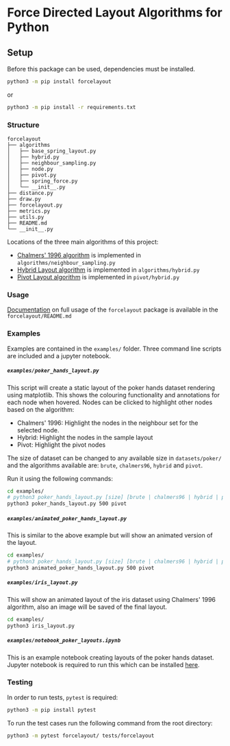 # Force Directed Layout Algorithms for Python

## Setup

Before this package can be used, dependencies must be installed.

```bash
python3 -m pip install forcelayout
```

or

```bash
python3 -m pip install -r requirements.txt
```

### Structure

```
forcelayout
├── algorithms
│   ├── base_spring_layout.py
│   ├── hybrid.py
│   ├── neighbour_sampling.py
│   ├── node.py
│   ├── pivot.py
│   ├── spring_force.py
│   └── __init__.py
├── distance.py
├── draw.py
├── forcelayout.py
├── metrics.py
├── utils.py
├── README.md
└── __init__.py
```

Locations of the three main algorithms of this project:
- [Chalmers' 1996 algorithm](https://ieeexplore.ieee.org/document/567787) is implemented in `algorithms/neighbour_sampling.py`
- [Hybrid Layout algorithm](https://ieeexplore.ieee.org/document/1173161) is implemented in `algorithms/hybrid.py`
- [Pivot Layout algorithm](https://ieeexplore.ieee.org/document/1249012) is implemented in `pivot/hybrid.py`

### Usage

[Documentation](forcelayout/README.md) on full usage of the `forcelayout` package is available in the `forcelayout/README.md`

### Examples

Examples are contained in the `examples/` folder. Three command line scripts are included and a jupyter notebook.

##### `examples/poker_hands_layout.py`

This script will create a static layout of the poker hands dataset rendering using matplotlib. This shows the colouring functionality and annotations for each node when hovered. Nodes can be clicked to highlight other nodes based on the algorithm:
- Chalmers' 1996: Highlight the nodes in the neighbour set for the selected node.
- Hybrid: Highlight the nodes in the sample layout
- Pivot: Highlight the pivot nodes

The size of dataset can be changed to any available size in `datasets/poker/` and the algorithms available are: `brute`, `chalmers96`, `hybrid` and `pivot`.

Run it using the following commands:
```bash
cd examples/
# python3 poker_hands_layout.py [size] [brute | chalmers96 | hybrid | pivot]
python3 poker_hands_layout.py 500 pivot
```

##### `examples/animated_poker_hands_layout.py`

This is similar to the above example but will show an animated version of the layout.

```bash
cd examples/
# python3 poker_hands_layout.py [size] [brute | chalmers96 | hybrid | pivot]
python3 animated_poker_hands_layout.py 500 pivot
```

##### `examples/iris_layout.py`

This will show an animated layout of the iris dataset using Chalmers' 1996 algorithm, also an image will be saved of the final layout.

```bash
cd examples/
python3 iris_layout.py
```

##### `examples/notebook_poker_layouts.ipynb`

This is an example notebook creating layouts of the poker hands dataset. Jupyter notebook is required to run this which can be installed [here](https://jupyter.org/install).

### Testing

In order to run tests, `pytest` is required:

```bash
python3 -m pip install pytest
```

To run the test cases run the following command from the root directory:

```bash
python3 -m pytest forcelayout/ tests/forcelayout
```
